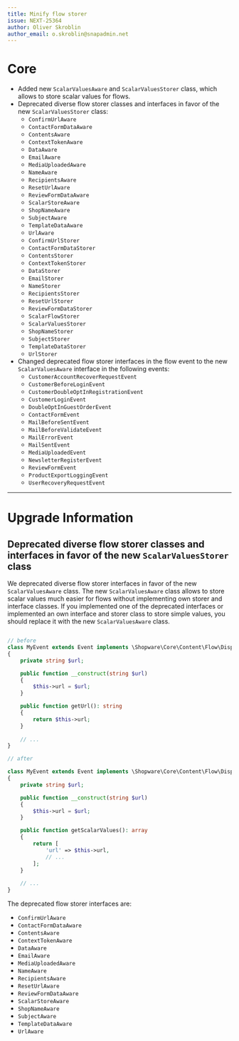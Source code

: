 ```yaml
---
title: Minify flow storer
issue: NEXT-25364
author: Oliver Skroblin
author_email: o.skroblin@snapadmin.net
---
```

# Core
* Added new `ScalarValuesAware` and `ScalarValuesStorer` class, which allows to store scalar values for flows.
* Deprecated diverse flow storer classes and interfaces in favor of the new `ScalarValuesStorer` class:
  * `ConfirmUrlAware`
  * `ContactFormDataAware`
  * `ContentsAware`
  * `ContextTokenAware`
  * `DataAware`
  * `EmailAware`
  * `MediaUploadedAware`
  * `NameAware`
  * `RecipientsAware`
  * `ResetUrlAware`
  * `ReviewFormDataAware`
  * `ScalarStoreAware`
  * `ShopNameAware`
  * `SubjectAware`
  * `TemplateDataAware`
  * `UrlAware`
  * `ConfirmUrlStorer`
  * `ContactFormDataStorer`
  * `ContentsStorer`
  * `ContextTokenStorer`
  * `DataStorer`
  * `EmailStorer`
  * `NameStorer`
  * `RecipientsStorer`
  * `ResetUrlStorer`
  * `ReviewFormDataStorer`
  * `ScalarFlowStorer`
  * `ScalarValuesStorer`
  * `ShopNameStorer`
  * `SubjectStorer`
  * `TemplateDataStorer`
  * `UrlStorer`
* Changed deprecated flow storer interfaces in the flow event to the new `ScalarValuesAware` interface in the following events:
  * `CustomerAccountRecoverRequestEvent`
  * `CustomerBeforeLoginEvent`
  * `CustomerDoubleOptInRegistrationEvent`
  * `CustomerLoginEvent`
  * `DoubleOptInGuestOrderEvent`
  * `ContactFormEvent`
  * `MailBeforeSentEvent`
  * `MailBeforeValidateEvent`
  * `MailErrorEvent`
  * `MailSentEvent`
  * `MediaUploadedEvent`
  * `NewsletterRegisterEvent`
  * `ReviewFormEvent`
  * `ProductExportLoggingEvent`
  * `UserRecoveryRequestEvent`
___
# Upgrade Information
## Deprecated diverse flow storer classes and interfaces in favor of the new `ScalarValuesStorer` class 
We deprecated diverse flow storer interfaces in favor of the new `ScalarValuesAware` class. The new `ScalarValuesAware` class allows to store scalar values much easier for flows without implementing own storer and interface classes. 
If you implemented one of the deprecated interfaces or implemented an own interface and storer class to store simple values, you should replace it with the new `ScalarValuesAware` class. 

```php

// before
class MyEvent extends Event implements \Shopware\Core\Content\Flow\Dispatching\Aware\UrlAware
{
    private string $url;

    public function __construct(string $url)
    {
        $this->url = $url;
    }

    public function getUrl(): string
    {
        return $this->url;
    }
    
    // ...
}

// after

class MyEvent extends Event implements \Shopware\Core\Content\Flow\Dispatching\Aware\ScalarValuesAware
{
    private string $url;

    public function __construct(string $url)
    {
        $this->url = $url;
    }

    public function getScalarValues(): array
    {
        return [
            'url' => $this->url,
            // ...
        ];
    }
    
    // ...
}
```

The deprecated flow storer interfaces are:
* `ConfirmUrlAware`
* `ContactFormDataAware`
* `ContentsAware`
* `ContextTokenAware`
* `DataAware`
* `EmailAware`
* `MediaUploadedAware`
* `NameAware`
* `RecipientsAware`
* `ResetUrlAware`
* `ReviewFormDataAware`
* `ScalarStoreAware`
* `ShopNameAware`
* `SubjectAware`
* `TemplateDataAware`
* `UrlAware`
